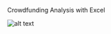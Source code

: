 Crowdfunding Analysis with Excel

![alt text](Crowdfunding-Analysis-with-Escel/screenshots/backer_statistical_analysis.png)
